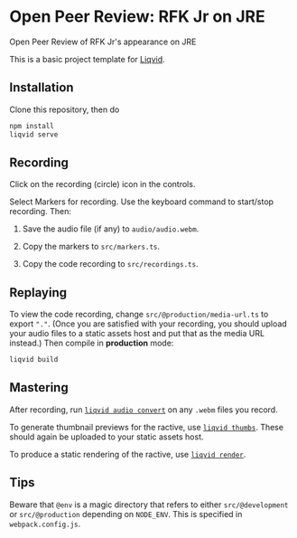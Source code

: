 # Open Peer Review: RFK Jr on JRE
Open Peer Review of RFK Jr's appearance on JRE


This is a basic project template for [Liqvid](https://liqvidjs.org).

## Installation

Clone this repository, then do

```bash
npm install
liqvid serve
```

## Recording

Click on the recording (circle) icon in the controls.

Select Markers for recording. Use the keyboard command to start/stop recording. Then:

1. Save the audio file (if any) to `audio/audio.webm`.

2. Copy the markers to `src/markers.ts`.

3. Copy the code recording to `src/recordings.ts`.

## Replaying

To view the code recording, change `src/@production/media-url.ts` to export `"."`. (Once you are satisfied with your recording, you should upload your audio files to a static assets host and put that as the media URL instead.) Then compile in **production** mode:

```bash
liqvid build
```

## Mastering

After recording, run [`liqvid audio convert`](https://liqvidjs.org/docs/cli/audio#convert) on any `.webm` files you record.

To generate thumbnail previews for the ractive, use [`liqvid thumbs`](https://liqvidjs.org/docs/cli/thumbs). These should again be uploaded to your static assets host.

To produce a static rendering of the ractive, use [`liqvid render`](https://liqvidjs.org/docs/cli/render/).

## Tips

Beware that `@env` is a magic directory that refers to either `src/@development` or `src/@production` depending on `NODE_ENV`. This is specified in `webpack.config.js`.
